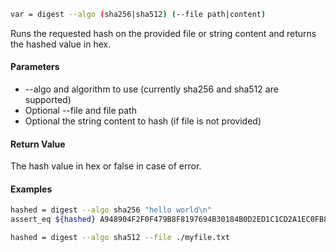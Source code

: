 ```sh
var = digest --algo (sha256|sha512) (--file path|content)
```

Runs the requested hash on the provided file or string content and returns the hashed value in hex.

#### Parameters

* --algo and algorithm to use (currently sha256 and sha512 are supported)
* Optional --file and file path
* Optional the string content to hash (if file is not provided)

#### Return Value

The hash value in hex or false in case of error.

#### Examples

```sh
hashed = digest --algo sha256 "hello world\n"
assert_eq ${hashed} A948904F2F0F479B8F8197694B30184B0D2ED1C1CD2A1EC0FB85D299A192A447

hashed = digest --algo sha512 --file ./myfile.txt
```
